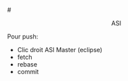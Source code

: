 #<p style="text-align:center"> ASI </p>

Pour push:
* Clic droit ASI Master (eclipse)
* fetch
* rebase
* commit
